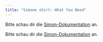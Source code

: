 ```yaml
---
title: "Simone shirt: What You Need"
---
```


<Note>

Bitte schau dir die [Simon-Dokumentation](/docs/patterns/simon/) an.

Bitte schau dir die [Simon-Dokumentation](/docs/patterns/simon/) an.

</Note>
